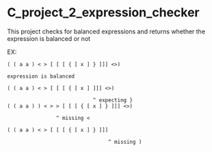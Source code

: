 # C_project_2_expression_checker

This project checks for balanced expressions and returns whether the expression is balanced or not

EX:
```
( ( a a ) < > [ [ [ { [ x ] } ]]] <>)

expression is balanced

( ( a a ) < > [ [ [ { [ x ] ]]] <>)

                            ^ expecting }
( ( a a ) ) < > > [ [ [ { [ x ] } ]]] <>)
 
                ^ missing <

( ( a a ) < > [ [ [ { [ x ] } ]]]
 
                                 ^ missing )
```

